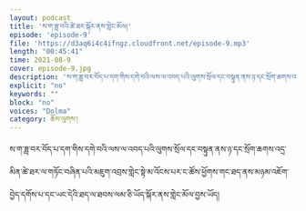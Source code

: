 ```yaml
---
layout: podcast
title: 'ས་ག་ཟླ་བའི་ཚེ་ཐར་སྐོར་ནས་གླེང་མོལ།'
episode: 'episode-9'
file: 'https://d3aq6i4c4ifngz.cloudfront.net/episode-9.mp3'
length: "00:45:41"
time: 2021-08-9
cover: episode-9.jpg
description: 'ས་ག་ཟླ་བར་བོད་པ་དག་གིས་དགེ་བའི་ལས་ལ་འབད་པའི་ལུགས་སྲོལ་དང་བསྟུན་ནས་ཉ་དང་སྲོག་ཆགས་འདྲ་མིན་ཚེ་ཐར་ལ་གཏོང་བཞིན་པའི་མ.......'
explicit: "no" 
keywords: ""
block: "no" 
voices: "Dolma"
category: ཆོས་ལུགས་།
---
```

ས་ག་ཟླ་བར་བོད་པ་དག་གིས་དགེ་བའི་ལས་ལ་འབད་པའི་ལུགས་སྲོལ་དང་བསྟུན་ནས་ཉ་དང་སྲོག་ཆགས་འདྲ་མིན་ཚེ་ཐར་ལ་གཏོང་བཞིན་པའི་མཇུག་འབྲས་གླེང་སྟེ་མ་འོངས་པར་ང་ཚོས་ཕྱོགས་གང་ཐད་ནས་མཉམ་འཇོག་བྱེད་དགོས་པ་དང་ཡང་དེའི་ཐད་ལ་ཐབས་ལམ་ཅི་ཡོད་སྐོར་ནས་གླེང་མོལ་བྱས་ཡོད།

 
